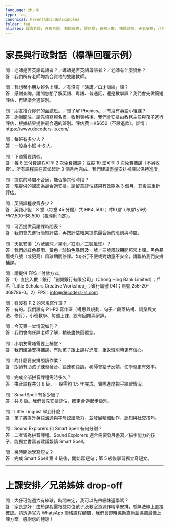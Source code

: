 ```yaml
---
language: zh-HK
type: faq
canonical: ParentAdminQnAExamples
folder: faq
aliases: 母語老師; 外籍老師; 教師資格; 評估費; 班級人數; 補課政策; 天氣安排; 八號風球; 黑雨; 付款; FPS; 聖誕營業; 寫作班; 面試班; 時間表; 口才訓練; 上課安排; drop-off; 兄弟姊妹; WhatsApp顧問
---
```

# 家長與行政對話（標準回覆示例）

問：老師是否英語母語者？／導師是否英語母語者？／老師有什麼資格？  
答：我們所有老師均為合資格的雙語教師。

問：我想替小朋友報名上課。／有沒有「演講／口才訓練」課？  
答：感謝查詢。請問您想了解英語、粵語、普通話，還是數學課？我們會先做簡短評估，再建議合適班別。

問：朋友推介你們的面試班。／想了解 Phonics。／有沒有英語小組課？  
答：謝謝關注。請先填寫報名表。收到表格後，我們會安排由教務主任與孩子進行評估，根據結果提供最合適的班別。評估費 HK$650（不設退款）。詳情：https://www.decoders-ls.com/

問：每班有多少人？  
答：一般為小班 4–6 人。

問：下週需要請假。  
答：每 8 堂付費課程可享 2 次免費補課；或每 10 堂可享 3 次免費補課（不另收費）。所有課程需在首堂起計 3 個月內完成。我們建議盡量安排補課以保持進度。

問：提供的時間不合適，能否換其他時段？  
答：現提供的課節為最合適安排。請留意評估結果有效期為 3 個月，其後需重新評估。

問：英語課程收費多少？  
答：英語小組：8 堂（每堂 45 分鐘）共 HK$4,500；或 10 堂（每堂 1 小時）HK$7,500–$8,500（視導師而定）。

問：可否提供英語課時間表？  
答：我們會先進行簡短評估，再按評估結果提供最合適的班別與時間。

問：天氣安排（八號風球／黑雨／紅雨／三號風球）？  
答：我們於紅色暴雨、黃色／琥珀色暴雨及一號／三號風球期間照常上課。黑色暴雨或八號（或更高）風球期間停課。如出行不便或對幼童不安全，請聯絡我們安排補課。

問：請提供 FPS／付款方式。  
答：1）直接入數：銀行「創興銀行有限公司」（Chong Hing Bank Limited）；戶名「Little Scholars Creative Workshop」；銀行編號 041；賬號 256-20-369786-0。2）FPS：info@decoders-ls.com

問：有沒有 P.2 的常規寫作班？  
答：有的。我們設有 P1–P2 寫作班（構思與規劃、句子／段落結構、詞彙與文法、修訂），小班教學、每週上課，設有回饋與家課。

問：今天第一堂情況如何？  
答：我們會向任課老師了解，稍後盡快回覆您。

問：小朋友需唔需要上補堂？  
答：我們建議安排補課，有助孩子跟上課程進度，重返班別時更有信心。

問：為什麼要安排朗讀作業？  
答：朗讀有助孩子練習發音、語速和語調。老師會給予反饋，使學習更有效率。

問：完成全部拼音課程需時多久？  
答：拼音課程共分 8 級，一般需約 1.5 年完成，實際進度視乎練習情況。

問：SmartSpell 有多少級？  
答：共 8 級。我們會先安排評估，確定合適起步級別。

問：Little Linguist 學到什麼？  
答：孩子將提升英語溝通與字母認讀能力，並發展精細動作、認知與社交技巧。

問：Sound Explorers 和 Smart Spell 有何分別？  
答：二者皆為拼音課程。Sound Explorers 適合需要發展書寫／描字能力的孩子，能獨立書寫者建議報讀 Smart Spell。

問：幾時開始學寫短文？  
答：完成 Smart Spell 第 4 級後，開始寫短句；第 5 級後學習獨立寫短文。

---

# 上課安排／兄弟姊妹 drop-off

問：大仔可能週六有練球，時間未定，我可以先帶細妹返學嗎？  
答：家長您好！由於課程需根據每位孩子及教室資源作精準安排，暫無法線上直接確認。請透過官方 WhatsApp 聯絡課程顧問，我們會即時協助查詢並協調最佳上課方案。感謝您的體諒！